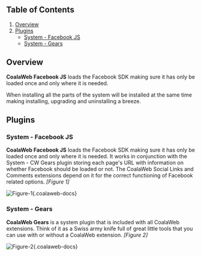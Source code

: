 ## Table of Contents
1.  [Overview](#overview)
2.  [Plugins](#plugins)
    -   [System - Facebook JS](#plg-facebookjs)
    -   [System - Gears](#plg-gears)

## <a class="doc-top" name="overview"></a>Overview

**CoalaWeb Facebook JS** loads the Facebook SDK making sure it has only be loaded once and only where it is needed.

<div class="uk-alert">When installing all the parts of the system will be installed at the same time making installing, upgrading and uninstalling a breeze.</div>

## <a name="plugins"></a>Plugins

### <a name="plg-facebookjs"></a>System - Facebook JS

**CoalaWeb Facebook JS** loads the Facebook SDK making sure it has only be loaded once and only where it is needed. It works in conjunction with the System - CW Gears plugin storing each page's URL with information on whether Facebook should be loaded or not. The CoalaWeb Social Links and Comments extensions depend on it for the correct functioning of Facebook related options. *\[Figure 1\]*

![Figure-1](https://d1tgoab1lhw0tx.cloudfront.net/images/docs/joomla-extensions/facebookjs/cw-facebookjs.png "Figure-1"){.coalaweb-docs}

### <a name="plg-gears"></a>System - Gears

**CoalaWeb Gears** is a system plugin that is included with all CoalaWeb extensions. Think of it as a Swiss army knife full of great little tools that you can use with or without a CoalaWeb extension. *\[Figure 2\]*

![Figure-2](https://d1tgoab1lhw0tx.cloudfront.net/images/docs/joomla-extensions/gears/cw-gears.png "Figure-2"){.coalaweb-docs}